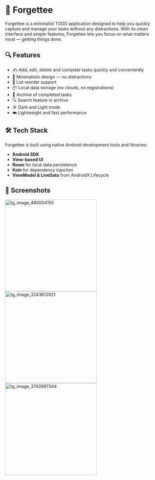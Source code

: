 # 🧠 Forgettee

Forgettee is a minimalist TODO application designed to help you quickly capture and manage your tasks without any distractions. With its clean interface and simple features, Forgettee lets you focus on what matters most — getting things done.

## 🔍 Features

- ✍️ Add, edit, delete and complete tasks quickly and conveniently
- 🧹 Minimalistic design — no distractions
- 🔄 List reorder support
- 📦 Local data storage (no clouds, no registrations)
- 💾 Archive of completed tasks
- 🔍 Search feature in archive
- ☀️ Dark and Light mode
- ☁️ Lightweight and fast performance

## 🛠 Tech Stack

Forgettee is built using native Android development tools and libraries:

- **Android SDK**
- **View-based UI**
- **Room** for local data persistence
- **Koin** for dependency injection
- **ViewModel & LiveData** from AndroidX Lifecycle

## 📱 Screenshots

<img width="300" alt="tg_image_480004155" src="https://github.com/user-attachments/assets/fe441383-3409-4d5f-b654-7809611ebc64" /> 
<img width="300" alt="tg_image_3243612921" src="https://github.com/user-attachments/assets/f64e782d-00bd-427e-a587-c69640858c26" />
<img width="300" alt="tg_image_3742897344" src="https://github.com/user-attachments/assets/e47e15a2-7978-4b2c-9699-05e9c9dc7c97" />
